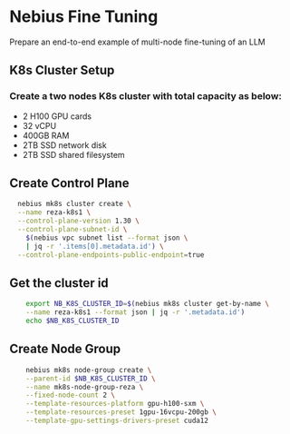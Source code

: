 
# Nebius Fine Tuning

Prepare an end-to-end example of multi-node fine-tuning of
an LLM

## K8s Cluster Setup
### Create a two nodes K8s cluster with total capacity as below:

- 2 H100 GPU cards
- 32 vCPU
- 400GB RAM
- 2TB SSD network disk
- 2TB SSD shared filesystem

## Create Control Plane
```bash
  nebius mk8s cluster create \
  --name reza-k8s1 \
  --control-plane-version 1.30 \
  --control-plane-subnet-id \
    $(nebius vpc subnet list --format json \
    | jq -r '.items[0].metadata.id') \
  --control-plane-endpoints-public-endpoint=true
```
## Get the cluster id
```bash
    export NB_K8S_CLUSTER_ID=$(nebius mk8s cluster get-by-name \
    --name reza-k8s1 --format json | jq -r '.metadata.id')
    echo $NB_K8S_CLUSTER_ID
```

## Create Node Group
```bash
    nebius mk8s node-group create \
    --parent-id $NB_K8S_CLUSTER_ID \
    --name mk8s-node-group-reza \
    --fixed-node-count 2 \
    --template-resources-platform gpu-h100-sxm \
    --template-resources-preset 1gpu-16vcpu-200gb \
    --template-gpu-settings-drivers-preset cuda12
```